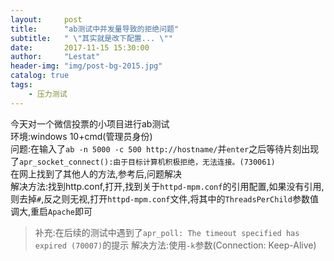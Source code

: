 ```yaml
---
layout:     post
title:      "ab测试中并发量导致的拒绝问题"
subtitle:   " \"其实就是改下配置... \""
date:       2017-11-15 15:30:00
author:     "Lestat"
header-img: "img/post-bg-2015.jpg"
catalog: true
tags:
    - 压力测试
---
```


今天对一个微信投票的小项目进行ab测试  
环境:windows 10+cmd(管理员身份)  
问题:在输入了`ab -n 5000 -c 500 http://hostname/`并`enter`之后等待片刻出现了`apr_socket_connect():由于目标计算机积极拒绝，无法连接。(730061)`  
在网上找到了其他人的方法,参考后,问题解决  
解决方法:找到http.conf,打开,找到关于`httpd-mpm.conf`的引用配置,如果没有引用,则去掉`#`,反之则无视,打开`httpd-mpm.conf`文件,将其中的`ThreadsPerChild`参数值调大,重启`Apache`即可

> 补充:在后续的测试中遇到了`apr_poll: The timeout specified has expired (70007)`的提示
解决方法:使用`-k`参数(Connection: Keep-Alive)
